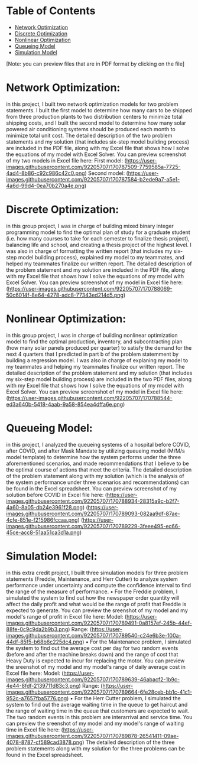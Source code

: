 # Table of Contents
* [Network Optimization](#Network-Optimization)
* [Discrete Optimization](#Discrete-Optimization)
* [Nonlinear Optimization](#Nonlinear-Optimization)
* [Queueing Model](#Queueing-Model)
* [Simulation Model](#Simulation-Model)

[Note: you can preview files that are in PDF format by clicking on the file]

# Network Optimization:
in this project, I built two network optimization models for two problem statements. I built the first model to determine how many cars to be shipped from three production plants to two distribution centers to minimize total shipping costs, and I built the second model to determine how many solar powered air conditioning systems should be produced each month to minimize total unit cost. The detailed description of the two problem statements and my solution (that includes six-step model building process) are included in the PDF file, along with my Excel file that shows how I solve the equations of my model with Excel Solver. You can preview screenshot of my two models in Excel file here: 
First model: (https://user-images.githubusercontent.com/92205707/170787509-7759585a-7725-4ad4-8b86-c92c986c42c0.png)
Second model: (https://user-images.githubusercontent.com/92205707/170787584-b2ede9a7-a5e1-4a6d-99d4-0ea70b270a4e.png)


# Discrete Optimization: 
in this group project, I was in charge of building mixed binary integer programming model to find the optimal plan of study for a graduate student (i.e. how many courses to take for each semester to finalize thesis project), balancing life and school, and creating a thesis project of the highest level. I was also in charge of formatting the written report (that includes my six-step model building process), explained my model to my teammates, and helped my teammates finalize our written report. The detailed description of the problem statement and my solution are included in the PDF file, along with my Excel file that shows how I solve the equations of my model with Excel Solver. You can preview screenshot of my model in Excel file here: (https://user-images.githubusercontent.com/92205707/170788069-50c6014f-8e64-4278-adc8-77343ed214d5.png)

# Nonlinear Optimization: 
in this group project, I was in charge of building nonlinear optimization model to find the optimal production, inventory, and subcontracting plan (how many solar panels produced per quarter) to satisfy the demand for the next 4 quarters that I predicted in part b of the problem statemment by building a regression model. I was also in charge of explaning my model to my teammates and helping my teammates finalize our written report. The detailed description of the problem statement and my solution (that includes my six-step model building process) are included in the two PDF files, along with my Excel file that shows how I solve the equations of my model with Excel Solver. You can preview screenshot of my model in Excel file here: (https://user-images.githubusercontent.com/92205707/170788544-ed3a640b-5418-4aab-9a58-854ea4dffa6e.png)

# Queueing Model: 
in this project, I analyzed the queueing systems of a hospital before COVID, after COVID, and after Mask Mandate by utilizing queueing model (M/M/s model template) to determine how the system performs under the three aforementioned scenarios, and made recommendations that I believe to be the optimal course of actions that meet the criteria. The detailed description of the problem statement along with my solution (which is the analysis of the system performance under three scenarios and recommendations) can be found in the Excel spreadsheet. You can preview screenshot of my solution before COVID in Excel file here:
(https://user-images.githubusercontent.com/92205707/170788934-28315a9c-b2f7-4a60-8a05-db24e3961f28.png)
(https://user-images.githubusercontent.com/92205707/170789093-082aa9df-87ae-4cfe-851e-f215986fccaa.png)
(https://user-images.githubusercontent.com/92205707/170789229-3feee495-ec66-45ce-acc8-51aa51ca3d1a.png)

# Simulation Model: 
in this extra credit project, I built three simulation models for three problem statements (Freddie, Maintenance, and Herr Cutter) to analyze system performance under uncertainty and compute the confidence interval to find the range of the measure of performance. 
• For the Freddie problem, I simulated the system to find out how the newspaper order quantity will affect the daily profit and what would be the range of profit that Freddie is expected to generate. You can preview the sreenshot of my model and my model's range of profit in Excel file here:
Model: (https://user-images.githubusercontent.com/92205707/170789491-0a8157ef-245b-44ef-88fe-0c9c9da2b9b3.png)
Range: (https://user-images.githubusercontent.com/92205707/170789540-c24e6b3e-100a-44df-85f5-b68b6c225dc4.png)
• For the Maintenance problem, I simulated the system to find out the average cost per day for two random events (before and after the machine breaks down) and the range of cost that Heavy Duty is expected to incur for replacing the motor. You can preview the sreenshot of my model and my model's range of daily average cost in Excel file here: 
Model: (https://user-images.githubusercontent.com/92205707/170789639-46abacf2-1b9c-4e44-8fdf-2139711d83c3.png)
Range: (https://user-images.githubusercontent.com/92205707/170789664-6fe28ceb-bb1c-41c1-952c-a7657fba5776.png)
• For the Herr Cutter problem, I simulated the system to find out the average waiting time in the queue to get haircut and the range of waiting time in the queue that customers are expected to wait. The two random events in this problem are interarrival and service time. You can preview the sreenshot of my model and my model's range of waiting time in Excel file here:
(https://user-images.githubusercontent.com/92205707/170789878-26541411-09ae-4078-8787-cf589cad3878.png)
The detailed description of the three problem statements along with my solution for the three problems can be found in the Excel spreadsheet.


